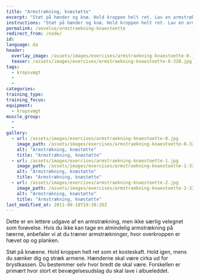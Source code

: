 ```yaml
---
title: "Armstrækning, knæstøtte"
excerpt: "Støt på hænder og knæ. Hold kroppen helt ret. Lav en armstrækning."
instructions: "Støt på hænder og knæ. Hold kroppen helt ret. Lav en armstrækning."
permalink: /oevelse/armstraekning-knaestoette
redirect_from: /node/
id: 
language: da
header:
  overlay_image: /assets/images/exercises/armstraekning-knaestoette-0.jpg
  teaser: /assets/images/exercises/armstraekning-knaestoette-0-320.jpg
tags:
  - kropsvægt
  - 
  - 
categories:
training_type: 
training_focus: 
equipment:
  - kropsvægt
muscle_group:
  - 
  - 
gallery:
  - url: /assets/images/exercises/armstraekning-knaestoette-0.jpg
    image_path: /assets/images/exercises/armstraekning-knaestoette-0-320.jpg
    alt: "Armstrækning, knæstøtte"
    title: "Armstrækning, knæstøtte"
  - url: /assets/images/exercises/armstraekning-knaestoette-1.jpg
    image_path: /assets/images/exercises/armstraekning-knaestoette-1-320.jpg
    alt: "Armstrækning, knæstøtte"
    title: "Armstrækning, knæstøtte"
  - url: /assets/images/exercises/armstraekning-knaestoette-2.jpg
    image_path: /assets/images/exercises/armstraekning-knaestoette-2-320.jpg
    alt: "Armstrækning, knæstøtte"
    title: "Armstrækning, knæstøtte"
last_modified_at: 2011-08-18T19:38:26Z
---
```


Dette er en lettere udgave af en armstrækning, men ikke særlig velegnet som forøvelse. Hvis du ikke kan tage en almindelig armstrækning på tæerne, anbefaler vi at du træner armstrækninger, hvor overkroppen er hævet op og planken.

Støt på knæene. Hold kroppen helt ret som et kosteskaft. Hold igen, mens du sænker dig og stræk armene. Hænderne skal være cirka ud for brystkassen. Du bestemmer selv hvor bredt de skal være. Forskellen er primært hvor stort et bevægelsesudslag du skal lave i albueleddet.
